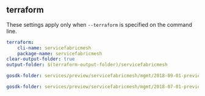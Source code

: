 
## terraform

These settings apply only when `--terraform` is specified on the command line.

``` yaml $(terraform)
terraform:
    cli-name: servicefabricmesh
    package-name: servicefabricmesh
clear-output-folder: true
output-folder: $(terraform-output-folder)/servicefabricmesh
```

``` yaml $(tag) == 'package-2018-09-01-preview' && $(terraform)
gosdk-folder: services/preview/servicefabricmesh/mgmt/2018-09-01-preview/servicefabricmesh
```

``` yaml $(tag) == 'package-2018-07-01-preview' && $(terraform)
gosdk-folder: services/preview/servicefabricmesh/mgmt/2018-07-01-preview/servicefabricmesh
```
